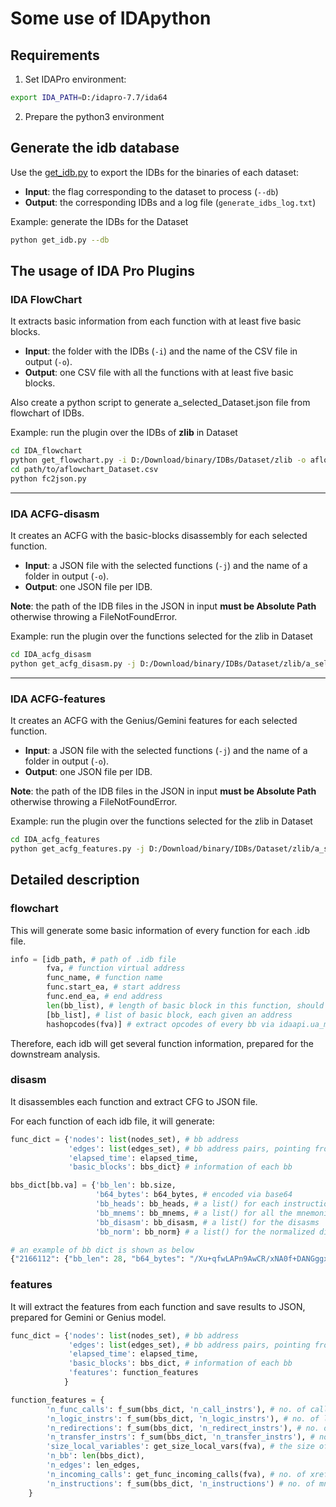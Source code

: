 # Some use of IDApython


## Requirements

1. Set IDAPro environment:
```bash
export IDA_PATH=D:/idapro-7.7/ida64
```

2. Prepare the python3 environment


## Generate the idb database

Use the [get_idb.py](get_idb.py) to export the IDBs for the binaries of each dataset:
- **Input**: the flag corresponding to the dataset to process (`--db`)
- **Output**: the corresponding IDBs and a log file (`generate_idbs_log.txt`)

Example: generate the IDBs for the Dataset
```bash
python get_idb.py --db
```

## The usage of IDA Pro Plugins

### IDA FlowChart
It extracts basic information from each function with at least five basic blocks.

- **Input**: the folder with the IDBs (`-i`) and the name of the CSV file in output (`-o`).
- **Output**: one CSV file with all the functions with at least five basic blocks.

Also create a python script to generate a_selected_Dataset.json file from flowchart of IDBs.

Example: run the plugin over the IDBs of **zlib** in Dataset
```bash
cd IDA_flowchart
python get_flowchart.py -i D:/Download/binary/IDBs/Dataset/zlib -o aflowchart_Dataset.csv
cd path/to/aflowchart_Dataset.csv
python fc2json.py
```

---

### IDA ACFG-disasm
It creates an ACFG with the basic-blocks disassembly for each selected function.

- **Input**: a JSON file with the selected functions (`-j`) and the name of a folder in output (`-o`).
- **Output**: one JSON file per IDB.

**Note**: the path of the IDB files in the JSON in input **must be Absolute Path** otherwise throwing a FileNotFoundError. 

Example: run the plugin over the functions selected for the zlib in Dataset
```bash
cd IDA_acfg_disasm
python get_acfg_disasm.py -j D:/Download/binary/IDBs/Dataset/zlib/a_selected_Dataset.json -o acfg_disasm_Dataset
```
---

### IDA ACFG-features
It creates an ACFG with the Genius/Gemini features for each selected function.

- **Input**: a JSON file with the selected functions (`-j`) and the name of a folder in output (`-o`).
- **Output**: one JSON file per IDB.


**Note**: the path of the IDB files in the JSON in input **must be Absolute Path** otherwise throwing a FileNotFoundError. 

Example: run the plugin over the functions selected for the zlib in Dataset

```bash
cd IDA_acfg_features
python get_acfg_features.py -j D:/Download/binary/IDBs/Dataset/zlib/a_selected_Dataset.json -o acfg_features_Dataset
```



## Detailed description

### flowchart

This will generate some basic information of every function for each .idb file.

```python
info = [idb_path, # path of .idb file
		fva, # function virtual address
		func_name, # function name 
        func.start_ea, # start address
        func.end_ea, # end address
        len(bb_list), # length of basic block in this function, should be more than 5
        [bb_list], # list of basic block, each given an address
        hashopcodes(fva)] # extract opcodes of every bb via idaapi.ua_mnem, thus generating the sha256 hash of this function
```

Therefore, each idb will get several function information, prepared for the downstream analysis.

### disasm

It disassembles each function and extract CFG to JSON file.

For each function of each idb file, it will generate:

```python
func_dict = {'nodes': list(nodes_set), # bb address
             'edges': list(edges_set), # bb address pairs, pointing from bb to its successor bb
             'elapsed_time': elapsed_time,
             'basic_blocks': bbs_dict} # information of each bb

bbs_dict[bb.va] = {'bb_len': bb.size,
                   'b64_bytes': b64_bytes, # encoded via base64
                   'bb_heads': bb_heads, # a list() for each instruction in the bb
                   'bb_mnems': bb_mnems, # a list() for all the mnemonics
                   'bb_disasm': bb_disasm, # a list() for the disasms 
                   'bb_norm': bb_norm} # a list() for the normalized disasms

# an example of bb dict is shown as below
{"2166112": {"bb_len": 28, "b64_bytes": "/Xu+qfwLAPn9AwCR/xNA0f+DANGggx/4oQMf+A==", "bb_heads": [2166112, 2166116, 2166120, 2166124, 2166128, 2166132, 2166136], "bb_mnems": ["stp", "str", "mov", "sub", "sub", "stur", "stur"], "bb_disasm": ["stp x29, x30, [sp, #-0x20]!", "str x28, [sp, #0x10]", "mov x29, sp", "sub sp, sp, #4, lsl #12", "sub sp, sp, #0x20", "stur x0, [x29, #-8]", "stur x1, [x29, #-0x10]"], "bb_norm": ["stp_x29,_x30,_[sp-32]", "str_x28,_[sp+16]", "mov_x29,_sp", "sub_sp,_sp,_0x4", "sub_sp,_sp,_0x20", "stur_x0,_[x29-8]", "stur_x1,_[x29-16]"]},
```

### features

It will extract the features from each function and save results to JSON, prepared for Gemini or Genius model.

```python
func_dict = {'nodes': list(nodes_set), # bb address
             'edges': list(edges_set), # bb address pairs, pointing from bb to its successor bb
             'elapsed_time': elapsed_time,
             'basic_blocks': bbs_dict, # information of each bb
 			 'features': function_features
            } 

function_features = {
        'n_func_calls': f_sum(bbs_dict, 'n_call_instrs'), # no. of call
        'n_logic_instrs': f_sum(bbs_dict, 'n_logic_instrs'), # no. of logic
        'n_redirections': f_sum(bbs_dict, 'n_redirect_instrs'), # no. of call, conditional and unconditional
        'n_transfer_instrs': f_sum(bbs_dict, 'n_transfer_instrs'), # no. of transfer
        'size_local_variables': get_size_local_vars(fva), # the size of local variables
        'n_bb': len(bbs_dict),
        'n_edges': len_edges,
        'n_incoming_calls': get_func_incoming_calls(fva), # no. of xrefs
        'n_instructions': f_sum(bbs_dict, 'n_instructions') # no. of mnens
    }

```

